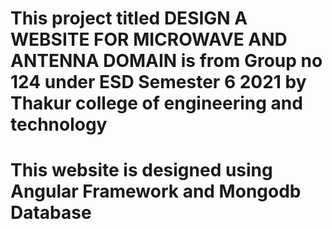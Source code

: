 # This project titled DESIGN A WEBSITE FOR MICROWAVE AND ANTENNA DOMAIN is from Group no 124 under ESD Semester 6 2021 by Thakur college of engineering and technology
# This website is designed using Angular Framework and Mongodb Database
